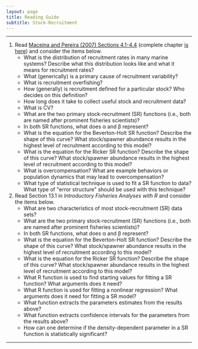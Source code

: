 ```yaml
---
layout: page
title: Reading Guide
subtitle: Stock-Recruitment
---
```


----

1. Read [Maceina and Pereira (2007) Sections 4.1-4.4](Maceina-Pereira-2007_41_44.pdf) (complete chapter [is here](Maceina-Pereira-2007.pdf)) and consider the items below.
    * What is the distribution of recruitment rates in many marine systems? Describe what this distribution looks like and what it means for recruitment rates?
    * What (generically) is a primary cause of recruitment variability?
    * What is recruitment overfishing?
    * How (generally) is recruitment defined for a particular stock? Who decides on this definition?
    * How long does it take to collect useful stock and recruitment data?
    * What is CV?
    * What are the two primary stock-recruitment (SR) functions (i.e., both are named after prominent fisheries scientists)?
    * In both SR functions, what does &alpha; and &beta; represent?
    * What is the equation for the Beverton-Holt SR function? Describe the shape of this curve? What stock/spawner abundance results in the highest level of recruitment according to this model?
    * What is the equation for the Ricker SR function? Describe the shape of this curve? What stock/spawner abundance results in the highest level of recruitment according to this model?
    * What is overcompensation? What are example behaviors or population dynamics that may lead to overcompensation?
    * What type of statistical technique is used to fit a SR function to data? What type of "error structure" should be used with this technique?
1. Read Section 13.1 in *Introductory Fisheries Analyses with R* and consider the items below.
    * What are two characteristics of most stock-recruitment (SR) data sets?
    * What are the two primary stock-recruitment (SR) functions (i.e., both are named after prominent fisheries scientists)?
    * In both SR functions, what does &alpha; and &beta; represent?
    * What is the equation for the Beverton-Holt SR function? Describe the shape of this curve? What stock/spawner abundance results in the highest level of recruitment according to this model?
    * What is the equation for the Ricker SR function? Describe the shape of this curve? What stock/spawner abundance results in the highest level of recruitment according to this model?
    * What R function is used to find starting values for fitting a SR function? What arguments does it need?
    * What R function is used for fitting a nonlinear regression? What arguments does it need for fitting a SR model?
    * What function extracts the parameters estimates from the results above?
    * What function extracts confidence intervals for the parameters from the results above?
    * How can one determine if the density-dependent parameter in a SR function is statistically significant?

----
